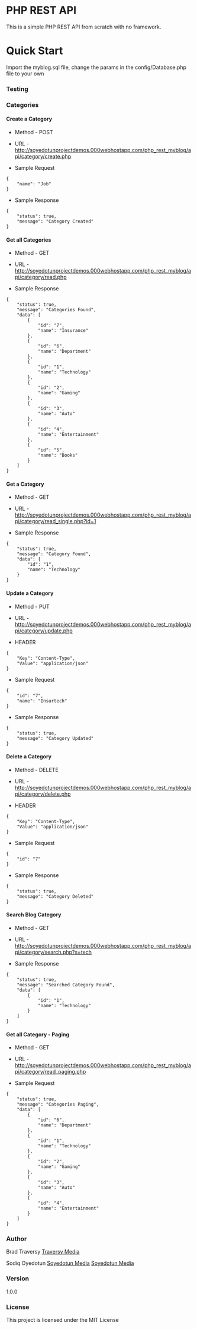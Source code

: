 # PHP REST API

This is a simple PHP REST API from scratch with no framework.

# Quick Start

Import the myblog.sql file, change the params in the config/Database.php file to your own

### Testing

### Categories

#### Create a Category

* Method - POST

* URL - http://soyedotunprojectdemos.000webhostapp.com/php_rest_myblog/api/category/create.php

* Sample Request

```
{
    "name": "Job"
}
```

* Sample Response

```
{
    "status": true,
    "message": "Category Created"
}
```

#### Get all Categories

* Method - GET

* URL - http://soyedotunprojectdemos.000webhostapp.com/php_rest_myblog/api/category/read.php

* Sample Response

```
{
    "status": true,
    "message": "Categories Found",
    "data": [
        {
            "id": "7",
            "name": "Insurance"
        },
        {
            "id": "6",
            "name": "Department"
        },
        {
            "id": "1",
            "name": "Technology"
        },
        {
            "id": "2",
            "name": "Gaming"
        },
        {
            "id": "3",
            "name": "Auto"
        },
        {
            "id": "4",
            "name": "Entertainment"
        },
        {
            "id": "5",
            "name": "Books"
        }
    ]
}
```

#### Get a Category

* Method - GET

* URL - http://soyedotunprojectdemos.000webhostapp.com/php_rest_myblog/api/category/read_single.php?id=1

* Sample Response

```
{
    "status": true,
    "message": "Category Found",
    "data": {
        "id": "1",
        "name": "Technology"
    }
}
```

#### Update a Category

* Method - PUT

* URL - http://soyedotunprojectdemos.000webhostapp.com/php_rest_myblog/api/category/update.php

* HEADER

```
{
    "Key": "Content-Type",
    "Value": "application/json"
}
```

* Sample Request

```
{
    "id": "7",
    "name": "Insurtech"
}
```

* Sample Response

```
{
    "status": true,
    "message": "Category Updated"
}
```

#### Delete a Category

* Method - DELETE

* URL - http://soyedotunprojectdemos.000webhostapp.com/php_rest_myblog/api/category/delete.php

* HEADER

```
{
    "Key": "Content-Type",
    "Value": "application/json"
}
```

* Sample Request

```
{
    "id": "7"
}
```

* Sample Response

```
{
    "status": true,
    "message": "Category Deleted"
}
```

#### Search Blog Category

* Method - GET

* URL - http://soyedotunprojectdemos.000webhostapp.com/php_rest_myblog/api/category/search.php?s=tech

* Sample Response

```
{
    "status": true,
    "message": "Searched Category Found",
    "data": [
        {
            "id": "1",
            "name": "Technology"
        }
    ]
}
```

#### Get all Category - Paging

* Method - GET

* URL - http://soyedotunprojectdemos.000webhostapp.com/php_rest_myblog/api/category/read_paging.php

* Sample Request

```
{
    "status": true,
    "message": "Categories Paging",
    "data": [
        {
            "id": "6",
            "name": "Department"
        },
        {
            "id": "1",
            "name": "Technology"
        },
        {
            "id": "2",
            "name": "Gaming"
        },
        {
            "id": "3",
            "name": "Auto"
        },
        {
            "id": "4",
            "name": "Entertainment"
        }
    ]
}
```

### Author

Brad Traversy
[Traversy Media](http://www.traversymedia.com)

Sodiq Oyedotun
[Soyedotun Media](http://oyedotunsodiq.000webhostapp.com/)
[Soyedotun Media](http://mba-ies-fps.000webhostapp.com/sodiqoyedotun.com/index.html)

### Version

1.0.0

### License

This project is licensed under the MIT License

